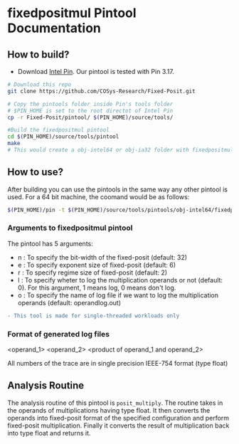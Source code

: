 # fixedpositmul Pintool Documentation

## How to build?
- Download [Intel Pin](https://software.intel.com/content/www/us/en/develop/articles/pin-a-dynamic-binary-instrumentation-tool.html). Our pintool is tested with Pin 3.17.
```bash
# Download this repo
git clone https://github.com/COSys-Research/Fixed-Posit.git

# Copy the pintools folder inside Pin's tools folder
# $PIN_HOME is set to the root directot of Intel Pin
cp -r Fixed-Posit/pintool/ $(PIN_HOME)/source/tools/

#Build the fixedpositmul pintool
cd $(PIN_HOME)/source/tools/pintool
make
# This would create a obj-intel64 or obj-ia32 folder with fixedpositmul.so file depending on your machine's architecture.
```

## How to use?
After building you can use the pintools in the same way any other pintool is used. For a 64 bit machine, the coomand would be as follows:
```bash
$(PIN_HOME)/pin -t $(PIN_HOME)/source/tools/pintools/obj-intel64/fixedpositmul.so -n 32 -e 6 -r 2 -l 1 -o operandlog.out -- <path_to_app>
```

### Arguments to fixedpositmul pintool
The pintool has 5 arguments:
- n : To specify the bit-width of the fixed-posit (default: 32)
- e : To specify exponent size of fixed-posit (default: 6)
- r : To specify regime size of fixed-posit (default: 2)
- l : To specify wheter to log the multiplication operands or not (default: 0). For this argument, 1 means log, 0 means don't log.
- o : To specify the name of log file if we want to log the multiplication operands (default: operandlog.out)

```diff
- This tool is made for single-threaded workloads only
```
### Format of generated log files
<operand\_1> <operand\_2> <product of operand\_1 and operand\_2>

All numbers of the trace are in single precision IEEE-754 format (type float)  

## Analysis Routine
The analysis routine of this pintool is ```posit_multiply```. The routine takes in the operands of multiplications having type float.
It then converts the operands into fixed-posit format of the specified configuration and perform fixed-posit multiplication. 
Finally it converts the result of multiplication back into type float and returns it.
